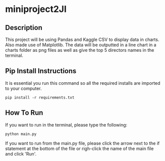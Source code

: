 # miniproject2JI

## Description
This project will be using Pandas and Kaggle CSV to display data in charts. Also made use of Matplotlib. 
The data will be outputted in a line chart in a charts folder as png files as well as give the top 5 directors names in the terminal.

## Pip Install Instructions
It is essential you run this command so all the required installs are imported to your computer.
```
pip install -r requirements.txt
```

## How To Run
If you want to run in the terminal, please type the following:
```
python main.py
``` 
If you want to run from the main.py file, please click the arrow next to the if statement at the bottom of the file or
righ-click the name of the main file and click 'Run'.
